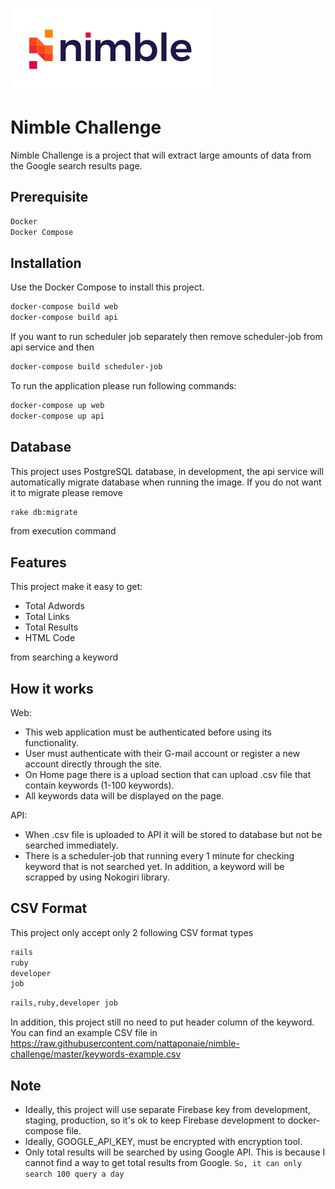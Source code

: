 ![Logo of the project](https://raw.githubusercontent.com/nattaponaie/nimble-challenge/master/web/static/favicon.png)

# Nimble Challenge

Nimble Challenge is a project that will extract large amounts of data from the Google search results page.

## Prerequisite

```bash
Docker
Docker Compose
```

## Installation

Use the Docker Compose to install this project.

```bash
docker-compose build web
docker-compose build api
```

If you want to run scheduler job separately then remove scheduler-job from api service and then

```bash
docker-compose build scheduler-job
```

To run the application please run following commands:

```bash
docker-compose up web
docker-compose up api
```

## Database

This project uses PostgreSQL database, in development, the api service will automatically migrate database when running the image. If you do not want it to migrate please remove

```bash
rake db:migrate
```

from execution command

## Features

This project make it easy to get:
  - Total Adwords
  - Total Links
  - Total Results
  - HTML Code
  
from searching a keyword

## How it works

Web:
  - This web application must be authenticated before using its functionality. 
  - User must authenticate with their G-mail account or register a new account directly through the site.
  - On Home page there is a upload section that can upload .csv file that contain keywords (1-100 keywords).
  - All keywords data will be displayed on the page.
  
API:
  - When .csv file is uploaded to API it will be stored to database but not be searched immediately.
  - There is a scheduler-job that running every 1 minute for checking keyword that is not searched yet. In addition, a keyword will be scrapped by using Nokogiri library.
  
## CSV Format

This project only accept only 2 following CSV format types

```bash
rails
ruby
developer
job
```

```bash
rails,ruby,developer job
```

In addition, this project still no need to put header column of the keyword.
You can find an example CSV file in https://raw.githubusercontent.com/nattaponaie/nimble-challenge/master/keywords-example.csv

## Note

- Ideally, this project will use separate Firebase key from development, staging, production, so it's ok to keep Firebase development to docker-compose file.
- Ideally, GOOGLE_API_KEY, must be encrypted with encryption tool.
- Only total results will be searched by using Google API. This is because I cannot find a way to get total results from Google. `So, it can only search 100 query a day`
